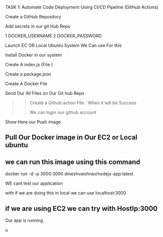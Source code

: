 TASK 1: Automate Code Deployment Using CI/CD Pipeline (GitHub Actions)

Create a GitHub Repository


Add secrets  in our git Hub Repo 

1 DOCKER_USERNAME
2 DOCKER_PASSWORD


Launch EC OR Local Ubuntu System We Can use For this 

Install Docker in our system 

Create A index.js (File )



Create a package.json




Create A Docker File  





Send Our All Files on Our Git hub Repo


>> Create a Github action File .
When it will be Success
>>
>> We can login our github account
>>
Show Here our Push image
##   Pull Our Docker image in Our EC2 or Local ubuntu

## we can run this image  using this command 

docker run -d -p 3000:3000 dineshvaishnav/nodejs-app:latest


WE cant test our application 

with if we are doing this in local we can use   localhost:3000


## if we are using EC2 we can try with HostIp:3000

Our app is running 

u


 
